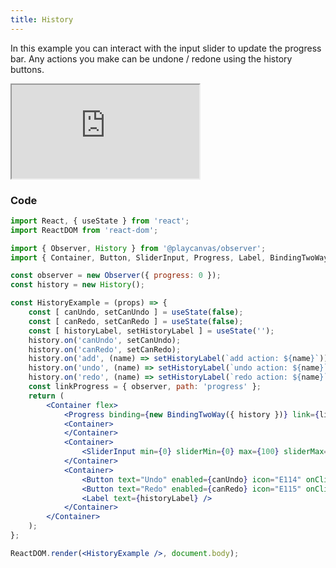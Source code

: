 ```yaml
---
title: History
---
```


In this example you can interact with the input slider to update the progress bar. Any actions you make can be undone / redone using the history buttons.

<div className='iframe-container'>
    <iframe src="https://playcanvas.github.io/pcui/storybook/iframe?id=examples-history--main&viewMode=story"></iframe>
</div>

### Code

```jsx
import React, { useState } from 'react';
import ReactDOM from 'react-dom';

import { Observer, History } from '@playcanvas/observer';
import { Container, Button, SliderInput, Progress, Label, BindingTwoWay } from '@playcanvas/pcui/react';

const observer = new Observer({ progress: 0 });
const history = new History();

const HistoryExample = (props) => {
    const [ canUndo, setCanUndo ] = useState(false);
    const [ canRedo, setCanRedo ] = useState(false);
    const [ historyLabel, setHistoryLabel ] = useState('');
    history.on('canUndo', setCanUndo);
    history.on('canRedo', setCanRedo);
    history.on('add', (name) => setHistoryLabel(`add action: ${name}`));
    history.on('undo', (name) => setHistoryLabel(`undo action: ${name}`));
    history.on('redo', (name) => setHistoryLabel(`redo action: ${name}`));
    const linkProgress = { observer, path: 'progress' };
    return (
        <Container flex>
            <Progress binding={new BindingTwoWay({ history })} link={linkProgress} />
            <Container>
            </Container>
            <Container>
                <SliderInput min={0} sliderMin={0} max={100} sliderMax={100} binding={new BindingTwoWay({ history })} link={linkProgress} />
            </Container>
            <Container>
                <Button text="Undo" enabled={canUndo} icon="E114" onClick={() => history.undo()} />
                <Button text="Redo" enabled={canRedo} icon="E115" onClick={() => history.redo()} />
                <Label text={historyLabel} />
            </Container>
        </Container>
    );
};

ReactDOM.render(<HistoryExample />, document.body);
```
